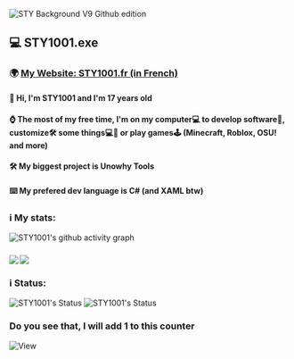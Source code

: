 ![STY Background V9 Github edition](https://github.com/STY1001/STY1001/assets/57889852/68c8e573-9d8d-4d8d-8bee-43b654287af5)


## 💻 STY1001.exe
### 🌍 [My Website: STY1001.fr (in French)](https://sty1001.fr/)

#### 👋 Hi, I'm STY1001 and I'm 17 years old
#### ⌚ The most of my free time, I'm on my computer💻 to develop software💾, customize🛠️ some things💻📱 or play games🕹️ (Minecraft, Roblox, OSU! and more)   
#### 🛠️ My biggest project is Unowhy Tools
#### ⌨️ My prefered dev language is C# (and XAML btw)

### ℹ️ My stats:
![STY1001's github activity graph](https://github-readme-activity-graph.vercel.app/graph?username=STY1001&bg_color=000000&color=ff0000&line=ff0000&point=ffffff&area=true&hide_border=true)
<h3><img align=left src="https://github-readme-stats.vercel.app/api?username=STY1001&hide=contribs,issues&count_private=true&show_icons=true&theme=dark&title_color=FF0000&text_color=FFFFFF&icon_color=FF0000&bg_color=35,000000,500000&reload"/>
<img align=center src="https://github-readme-stats.vercel.app/api/top-langs?username=STY1001&show_icons=true&layout=compact&theme=dark&title_color=FF0000&text_color=FFFFFF&icon_color=FF0000&bg_color=35,500000,000000&reload"/></h3>

### ℹ️ Status:
![STY1001's Status](https://lanyard.cnrad.dev/api/605079676917907457?idleMessage=Idle%20or%20AFK%20(Old%20account)&bg=000000&borderRadius=5px&animated=true)
![STY1001's Status](https://lanyard.cnrad.dev/api/1028607912320442410?idleMessage=Idle%20or%20AFK&bg=000000&borderRadius=5px&animated=true)

### Do you see that, I will add 1 to this counter
![View](https://profile-counter.glitch.me/STY1001/count.svg)
